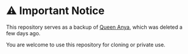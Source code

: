 # ⚠️ Important Notice

This repository serves as a backup of [Queen Anya](https://github.com/PikaBotz/Anya_v2-MD), which was deleted a few days ago.  

You are welcome to use this repository for cloning or private use.
